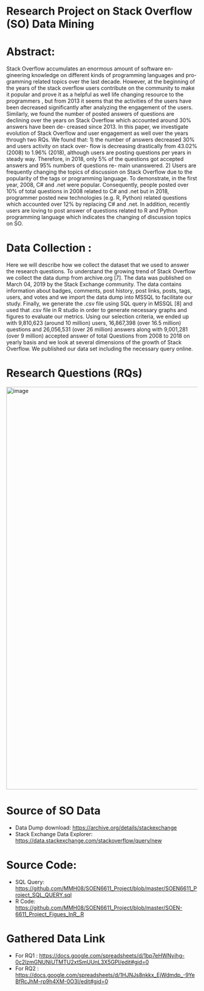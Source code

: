# Research Project on Stack Overflow (SO) Data Mining

# Abstract: 
Stack Overflow accumulates an enormous amount of software en- gineering knowledge on different kinds of programming languages and pro- gramming related topics over the last decade. However, at the beginning of the years of the stack overflow users contribute on the community to make it popular and prove it as a helpful as well life changing resource to the programmers , but from 2013 it seems that the activities of the users have been decreased significantly after analyzing the engagement of the users. Similarly, we found the number of posted answers of questions are declining over the years on Stack Overflow which accounted around 30% answers have been de- creased since 2013. In this paper, we investigate evolution of Stack Overflow and user engagement as well over the years through two RQs. We found that: 1) the number of answers decreased 30% and users activity on stack over- flow is decreasing drastically from 43.02% (2008) to 1.96% (2018), although users are posting questions per years in steady way. Therefore, in 2018, only 5% of the questions got accepted answers and 95% numbers of questions re- main unanswered. 2) Users are frequently changing the topics of discussion on Stack Overflow due to the popularity of the tags or programming language. To demonstrate, in the first year, 2008, C# and .net were popular. Consequently, people posted over 10% of total questions in 2008 related to C# and .net but in 2018, programmer posted new technologies (e.g. R, Python) related questions which accounted over 12% by replacing C# and .net. In addition, recently users are loving to post answer of questions related to R and Python programming language which indicates the changing of discussion topics on SO.

# Data Collection :
Here we will describe how we collect the dataset that we used to answer the research questions. To understand the growing trend of Stack Overflow we collect the data dump from archive.org [7]. The data was published on March 04, 2019 by the Stack Exchange community. The data contains information about badges, comments, post history, post links, posts, tags, users, and votes and we import the data dump into MSSQL to facilitate our study. Finally, we generate the .csv file using SQL query in MSSQL [8] and used that .csv file in R studio in order to generate necessary graphs and figures to evaluate our metrics. Using our selection criteria, we ended up with 9,810,623 (around 10 million) users, 16,867,398 (over 16.5 million) questions and 26,056,531 (over 26 million) answers along with 9,001,281 (over 9 million) accepted answer of total Questions from 2008 to 2018 on yearly basis and we look at several dimensions of the growth of Stack Overflow. We published our data set including the necessary query online. 

# Research Questions (RQs)
<img width="1061" alt="image" src="https://user-images.githubusercontent.com/45977153/122584851-d70aa380-d028-11eb-997d-463d2f6b4c98.png">


# Source of SO Data
- Data Dump download: https://archive.org/details/stackexchange 
- Stack Exchange Data Explorer: https://data.stackexchange.com/stackoverflow/query/new

# Source Code:
- SQL Query: https://github.com/MMH08/SOEN6611_Project/blob/master/SOEN6611_Project_SQL_QUERY.sql 
- R Code: https://github.com/MMH08/SOEN6611_Project/blob/master/SOEN-6611_Project_Figues_InR_.R

# Gathered Data Link
- For RQ1 : https://docs.google.com/spreadsheets/d/1bp7eHWNyihg-0c2lzmGNUNiUTMTU2xtSmUUnL3X5GPI/edit#gid=0 
- For RQ2 : https://docs.google.com/spreadsheets/d/1HJNJs8nkkx_EjWdmdp_-9YeBfRcJhM-rp9h4XM-0O3I/edit#gid=0


